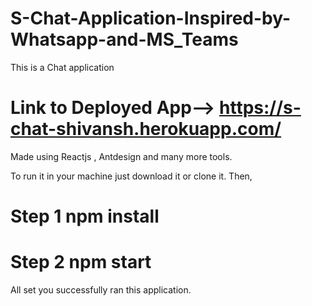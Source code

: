 # S-Chat-Application-Inspired-by-Whatsapp-and-MS_Teams
This is a Chat application
# Link to Deployed App-->   https://s-chat-shivansh.herokuapp.com/


Made using Reactjs , Antdesign and many more tools.

To run it in your machine just download it or clone it.
Then,
# Step 1    npm install
# Step 2    npm start 

All set you successfully ran this application.
